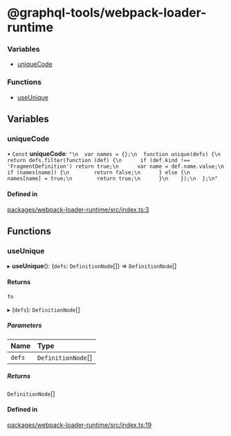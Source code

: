 # @graphql-tools/webpack-loader-runtime

### Variables

- [uniqueCode](webpack_loader_runtime_src#uniquecode)

### Functions

- [useUnique](webpack_loader_runtime_src#useunique)

## Variables

### uniqueCode

• `Const` **uniqueCode**:
`"\n  var names = {};\n  function unique(defs) {\n    return defs.filter(function (def) {\n      if (def.kind !== 'FragmentDefinition') return true;\n      var name = def.name.value;\n      if (names[name]) {\n        return false;\n      } else {\n        names[name] = true;\n        return true;\n      }\n    });\n  };\n"`

#### Defined in

[packages/webpack-loader-runtime/src/index.ts:3](https://github.com/ardatan/graphql-tools/blob/master/packages/webpack-loader-runtime/src/index.ts#L3)

## Functions

### useUnique

▸ **useUnique**(): (`defs`: `DefinitionNode`[]) => `DefinitionNode`[]

#### Returns

`fn`

▸ (`defs`): `DefinitionNode`[]

##### Parameters

| Name   | Type               |
| :----- | :----------------- |
| `defs` | `DefinitionNode`[] |

##### Returns

`DefinitionNode`[]

#### Defined in

[packages/webpack-loader-runtime/src/index.ts:19](https://github.com/ardatan/graphql-tools/blob/master/packages/webpack-loader-runtime/src/index.ts#L19)
